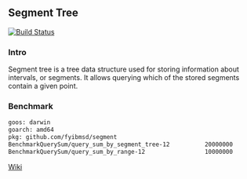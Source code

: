 ## Segment Tree

[![Build Status](https://travis-ci.org/fyibmsd/segment.svg?branch=master)](https://travis-ci.org/fyibmsd/segment)

### Intro
Segment tree is a tree data structure used for storing information about intervals, or segments. It allows querying which of the stored segments contain a given point.

### Benchmark

```sh
goos: darwin
goarch: amd64
pkg: github.com/fyibmsd/segment
BenchmarkQuerySum/query_sum_by_segment_tree-12         	20000000	       107 ns/op
BenchmarkQuerySum/query_sum_by_range-12                	10000000	       172 ns/op
```


[Wiki](https://en.wikipedia.org/wiki/Segment_tree)

